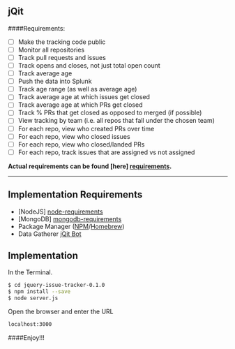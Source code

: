 ## jQit
####Requirements:
- [ ] Make the tracking code public
- [ ] Monitor all repositories
- [ ] Track pull requests and issues
- [ ] Track opens and closes, not just total open count
- [ ] Track average age
- [ ] Push the data into Splunk
- [ ] Track age range (as well as average age)
- [ ] Track average age at which issues get closed
- [ ] Track average age at which PRs get closed
- [ ] Track % PRs that get closed as opposed to merged (if possible)
- [ ] View tracking by team (i.e. all repos that fall under the chosen team)
- [ ] For each repo, view who created PRs over time
- [ ] For each repo, view who closed issues
- [ ] For each repo, view who closed/landed PRs
- [ ] For each repo, track issues that are assigned vs not assigned

**Actual requirements can be found [here] [requirements].**

  ------
**Implementation Requirements** 
-
 - [NodeJS] [node-requirements]
 - [MongoDB] [mongodb-requirements] 
 - Package Manager ([NPM][npm-requirements]/[Homebrew][homebrew-requirements]) 
 - Data Gatherer [jQit Bot][jqit-bot]


**Implementation**
-
In the Terminal.
```bash
$ cd jquery-issue-tracker-0.1.0
$ npm install --save
$ node server.js
```
Open the browser and enter the URL
```bash
localhost:3000
```

[requirements]: https://github.com/jquery/content/issues/4  
[node-requirements]: https://nodejs.org/
[mongodb-requirements]: https://www.mongodb.org/
[npm-requirements]: https://docs.npmjs.com/getting-started/installing-node
[homebrew-requirements]: http://brew.sh/
[jqit-bot]: https://github.com/markogrady1/jQit-Bot

####Enjoy!!!

